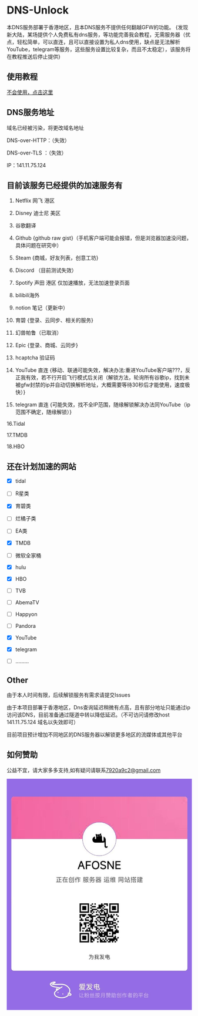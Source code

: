 # DNS-Unlock

本DNS服务部署于香港地区，且本DNS服务不提供任何翻越GFW的功能。
{发现新大陆，某场提供个人免费私有dns服务，等功能完善我会教程，无需服务器（优点，轻松简单，可以直连，且可以直接设置为私人dns使用，缺点是无法解析YouTube，telegram等服务，这些服务设置比较复杂，而且不太稳定），该服务将在教程推送后停止提供}


## 使用教程

[不会使用，点击这里](/tutorial.md)

## DNS服务地址
域名已经被污染，将更改域名地址

DNS-over-HTTP：（失效） 

DNS-over-TLS ：（失效）

IP：141.11.75.124



## 目前该服务已经提供的加速服务有

1. Netflix 网飞 港区 

2. Disney 迪士尼 美区 

3. 谷歌翻译 

4. Github {github raw gist}（手机客户端可能会报错，但是浏览器加速没问题，具体问题在研究中）

5. Steam {商城，好友列表，创意工坊} 

6. Discord （目前测试失效）

7. Spotify 声田 港区 仅加速播放，无法加速登录页面

8. bilibili海外 

9. notion 笔记（更新中）

10. 育碧 {登录、云同步、相关的服务}

11. 幻兽帕鲁（已取消）

12. Epic {登录、商城、云同步}

13. hcaptcha 验证码

14. YouTube 直连 {移动、联通可能失效，解决办法:重进YouTube客户端???，反正我有效，若不行开启飞行模式后关闭（解锁方法，轮询所有谷歌ip，找到未被gfw封禁的ip并自动切换解析地址，大概需要等待30秒后才能使用，速度极快）}

15. telegram 直连 {可能失效，找不全IP范围，随缘解锁解决办法同YouTube（ip范围不确定，随缘解锁）}

16.Tidal

17.TMDB

18.HBO


## 还在计划加速的网站

- [x] tidal
- [ ] R星类
- [x] 育碧类
- [ ] 烂橘子类
- [ ] EA类
- [x] TMDB
- [ ] 微软全家桶
- [x] hulu
- [x] HBO
- [ ] TVB
- [ ] AbemaTV
- [ ] Happyon
- [ ] Pandora
- [x] YouTube
- [x] telegram
- [ ] .........



## Other

由于本人时间有限，后续解锁服务有需求请提交Issues

由于本项目部署于香港地区，Dns查询延迟稍微有点高，且有部分地址只能通过ip访问该DNS，目前准备通过隧道中转以降低延迟。（不可访问请修改host 141.11.75.124 域名以失效即可）

目前项目预计增加不同地区的DNS服务器以解锁更多地区的流媒体或其他平台

## 如何赞助

公益不宜，请大家多多支持,如有疑问请联系[7920a9c2@gmail.com](mailto:7920a9c2@gmail.com) 

![爱发电](/img/afd.jpg)
